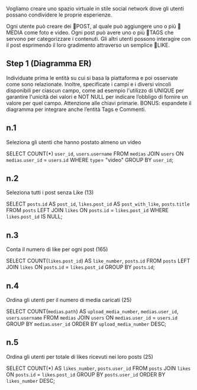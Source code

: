 Vogliamo creare uno spazio virtuale in stile social network 
dove gli utenti possano condividere le proprie esperienze. 

Ogni utente può creare dei 🧐POST, 
al quale può aggiungere uno o più 🧐MEDIA come foto e video. 
Ogni post può avere uno o più 🧐TAGS che servono per categorizzare i contenuti. 
Gli altri utenti possono interagire con il post esprimendo il loro gradimento attraverso un semplice 🧐LIKE.

## Step 1 (Diagramma ER)
Individuate prima le entità su cui si basa la piattaforma e poi osservate come sono relazionate. 
Inoltre, specificate i campi e i diversi vincoli disponibili per ciascun campo, come ad esempio l'utilizzo di UNIQUE per garantire l'unicità dei valori e NOT NULL per indicare l’obbligo di fornire un valore per quel campo. 
Attenzione alle chiavi primarie. 
BONUS: espandete il diagramma per integrare anche l’entità Tags e Commenti.

## n.1
Seleziona gli utenti che hanno postato almeno un video

SELECT COUNT(*) `user_id`, `users`.`username` 
FROM `medias` JOIN `users` ON `medias`.`user_id` = `users`.`id` 
WHERE `type`= "video" 
GROUP BY `user_id`;

## n.2
Seleziona tutti i post senza Like (13)

SELECT `posts`.`id` AS `post_id`, `likes`.`post_id` AS `post_with_like`, `posts`.`title`
FROM `posts`
LEFT JOIN `likes` ON `posts`.`id` = `likes`.`post_id`
WHERE `likes`.`post_id` IS NULL;

## n.3
Conta il numero di like per ogni post (165)

SELECT COUNT(`likes`.`post_id`) AS `like_number`, `posts`.`id`
FROM `posts`
LEFT JOIN `likes` ON `posts`.`id` = `likes`.`post_id` 
GROUP BY `posts`.`id`;

## n.4
Ordina gli utenti per il numero di media caricati (25) 

SELECT COUNT(`medias`.`path`) AS `upload_media_number`, `medias`.`user_id`, `users`.`username`
FROM `medias`
JOIN `users` ON `medias`.`user_id` = `users`.`id`
GROUP BY `medias`.`user_id`
ORDER BY `upload_media_number` DESC;


## n.5
Ordina gli utenti per totale di likes ricevuti nei loro posts (25) 

SELECT COUNT(*) AS `likes_number`, `posts`.`user_id`
FROM `posts`
JOIN `likes` ON `posts`.`id` = `likes`.`post_id`
GROUP BY `posts`.`user_id`
ORDER BY `likes_number` DESC;